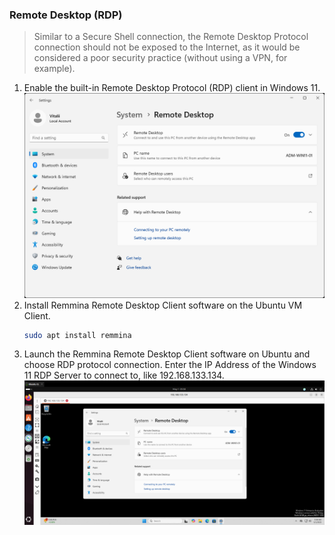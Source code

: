 ### Remote Desktop (RDP)
> Similar to a Secure Shell connection, the Remote Desktop Protocol connection should not be exposed to the Internet, as it would be considered a poor security practice (without using a VPN, for example).
1. Enable the built-in Remote Desktop Protocol (RDP) client in Windows 11.
   ![enable_rdp_on_windows_(rdp_server)](https://github.com/vitaliizghonnik/it-support-ticketing-lab/blob/main/Remote%20Access/screenshots/rdp_screenshots/enable_rdp_on_windows_(rdp_server).png)
2. Install Remmina Remote Desktop Client software on the Ubuntu VM Client.
   ```bash
   sudo apt install remmina
   ```
3. Launch the Remmina Remote Desktop Client software on Ubuntu and choose RDP protocol connection. Enter the IP Address of the Windows 11 RDP Server to connect to, like 192.168.133.134.
   ![rdp_to_windows_form_ubuntu.png](https://github.com/vitaliizghonnik/it-support-ticketing-lab/blob/main/Remote%20Access/screenshots/rdp_screenshots/rdp_to_windows_form_ubuntu.png)
